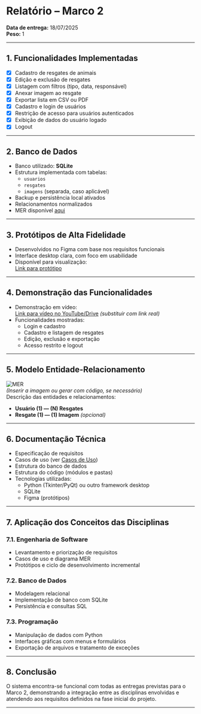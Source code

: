 # Relatório – Marco 2  
**Data de entrega:** 18/07/2025  
**Peso:** 1  

---

## 1. Funcionalidades Implementadas  
- [x] Cadastro de resgates de animais  
- [x] Edição e exclusão de resgates  
- [x] Listagem com filtros (tipo, data, responsável)  
- [x] Anexar imagem ao resgate  
- [x] Exportar lista em CSV ou PDF  
- [x] Cadastro e login de usuários  
- [x] Restrição de acesso para usuários autenticados  
- [x] Exibição de dados do usuário logado  
- [x] Logout  

---

## 2. Banco de Dados  
- Banco utilizado: **SQLite**  
- Estrutura implementada com tabelas:
  - `usuarios`  
  - `resgates`  
  - `imagens` (separada, caso aplicável)  
- Backup e persistência local ativados  
- Relacionamentos normalizados  
- MER disponível [aqui](#5-modelo-entidade-relacionamento)

---

## 3. Protótipos de Alta Fidelidade  
- Desenvolvidos no Figma com base nos requisitos funcionais  
- Interface desktop clara, com foco em usabilidade  
- Disponível para visualização:  
  [Link para protótipo](https://www.figma.com/design/apeSHiO5btgSUoVEG7b206/Sem-t%C3%ADtulo?node-id=0-1&m=dev&t=xVhHkn03O8GdN7e2-1
  ) 

---

## 4. Demonstração das Funcionalidades  
- Demonstração em vídeo:  
  [Link para vídeo no YouTube/Drive](https://...) _(substituir com link real)_  
- Funcionalidades mostradas:
  - Login e cadastro
  - Cadastro e listagem de resgates
  - Edição, exclusão e exportação
  - Acesso restrito e logout

---

## 5. Modelo Entidade-Relacionamento  
![MER](mer-diagrama.png)  
_(Inserir a imagem ou gerar com código, se necessário)_  
Descrição das entidades e relacionamentos:  
- **Usuário (1) — (N) Resgates**  
- **Resgate (1) — (1) Imagem** _(opcional)_  

---

## 6. Documentação Técnica  
- Especificação de requisitos  
- Casos de uso (ver [Casos de Uso](#6-casos-de-uso))  
- Estrutura do banco de dados  
- Estrutura do código (módulos e pastas)  
- Tecnologias utilizadas:
  - Python (Tkinter/PyQt) ou outro framework desktop  
  - SQLite  
  - Figma (protótipos)  

---

## 7. Aplicação dos Conceitos das Disciplinas  

### 7.1. Engenharia de Software  
- Levantamento e priorização de requisitos  
- Casos de uso e diagrama MER  
- Protótipos e ciclo de desenvolvimento incremental  

### 7.2. Banco de Dados  
- Modelagem relacional  
- Implementação de banco com SQLite  
- Persistência e consultas SQL  

### 7.3. Programação  
- Manipulação de dados com Python  
- Interfaces gráficas com menus e formulários  
- Exportação de arquivos e tratamento de exceções  

---

## 8. Conclusão  
O sistema encontra-se funcional com todas as entregas previstas para o Marco 2, demonstrando a integração entre as disciplinas envolvidas e atendendo aos requisitos definidos na fase inicial do projeto.

---

